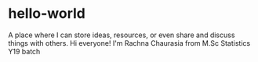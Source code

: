 # hello-world
A place where I can store ideas, resources, or even share and discuss things with others.
Hi everyone! 
I'm Rachna Chaurasia from M.Sc Statistics Y19 batch
